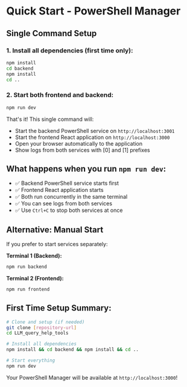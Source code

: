 # Quick Start - PowerShell Manager

## Single Command Setup

### 1. Install all dependencies (first time only):
```bash
npm install
cd backend
npm install
cd ..
```

### 2. Start both frontend and backend:
```bash
npm run dev
```

That's it! This single command will:
- Start the backend PowerShell service on `http://localhost:3001`
- Start the frontend React application on `http://localhost:3000`
- Open your browser automatically to the application
- Show logs from both services with [0] and [1] prefixes

## What happens when you run `npm run dev`:
- ✅ Backend PowerShell service starts first
- ✅ Frontend React application starts
- ✅ Both run concurrently in the same terminal
- ✅ You can see logs from both services
- ✅ Use `Ctrl+C` to stop both services at once

## Alternative: Manual Start
If you prefer to start services separately:

**Terminal 1 (Backend):**
```bash
npm run backend
```

**Terminal 2 (Frontend):**
```bash
npm run frontend
```

## First Time Setup Summary:
```bash
# Clone and setup (if needed)
git clone [repository-url]
cd LLM_query_help_tools

# Install all dependencies
npm install && cd backend && npm install && cd ..

# Start everything
npm run dev
```

Your PowerShell Manager will be available at `http://localhost:3000`!